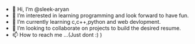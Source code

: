 - 👋 Hi, I’m @sleek-aryan 
- 👀 I’m interested in learning programming and look forward to have fun.
- 🌱 I’m currently learning c,c++,python and web devlopment.
- 💞️ I’m looking to collaborate on projects to build the desired resume. 
- 📫 How to reach me ...(Just dont :) )
